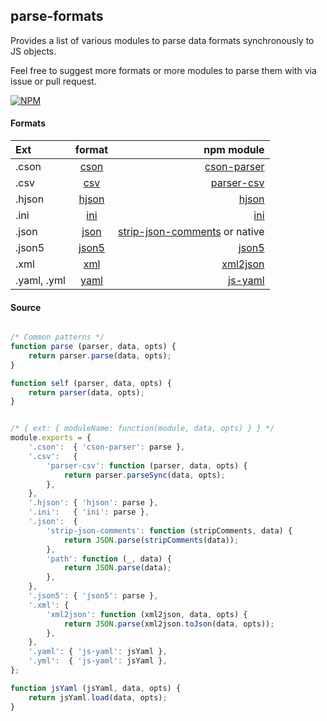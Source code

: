 ## parse-formats

Provides a list of various modules to parse data formats synchronously to JS objects.

Feel free to suggest more formats or more modules to parse them with via issue or pull request.

[![NPM](https://nodei.co/npm/parse-formats.png)](https://nodei.co/npm/parse-formats/)

#### Formats
| Ext   | format | npm module |
| :---- |:------:| ----------:|
| .cson | [cson](https://github.com/bevry/cson) | [cson-parser](https://www.npmjs.com/package/cson-parser) |
| .csv | [csv](https://en.wikipedia.org/wiki/Comma-separated_values) | [parser-csv](https://www.npmjs.com/package/parser-csv) |
| .hjson | [hjson](https://hjson.org/) | [hjson](https://www.npmjs.com/package/hjson) |
| .ini | [ini](https://en.wikipedia.org/wiki/INI_file) | [ini](https://www.npmjs.com/package/ini) |
| .json | [json](http://www.json.org/) | [strip-json-comments](https://www.npmjs.com/package/strip-json-comments) or native |
| .json5 | [json5](http://json5.org/) | [json5](https://www.npmjs.com/package/json5) |
| .xml | [xml](https://en.wikipedia.org/wiki/XML) | [xml2json](https://www.npmjs.com/package/xml2json) |
| .yaml, .yml | [yaml](http://yaml.org/) | [js-yaml](https://www.npmjs.com/package/js-yaml) |

#### Source

````js

/* Common patterns */
function parse (parser, data, opts) {
	return parser.parse(data, opts);
}

function self (parser, data, opts) {
	return parser(data, opts);
}


/* { ext: { moduleName: function(module, data, opts) } } */
module.exports = {
	'.cson':  { 'cson-parser': parse },
	'.csv':   {
		'parser-csv': function (parser, data, opts) {
			return parser.parseSync(data, opts);
		},
	},
	'.hjson': { 'hjson': parse },
	'.ini':   { 'ini': parse },
	'.json':  {
		'strip-json-comments': function (stripComments, data) {
			return JSON.parse(stripComments(data));
		},
		'path': function (_, data) {
			return JSON.parse(data);
		},
	},
	'.json5': { 'json5': parse },
	'.xml': {
		'xml2json': function (xml2json, data, opts) {
			return JSON.parse(xml2json.toJson(data, opts));
		},
	},
	'.yaml': { 'js-yaml': jsYaml },
	'.yml':  { 'js-yaml': jsYaml },
};

function jsYaml (jsYaml, data, opts) {
	return jsYaml.load(data, opts);
}
````
